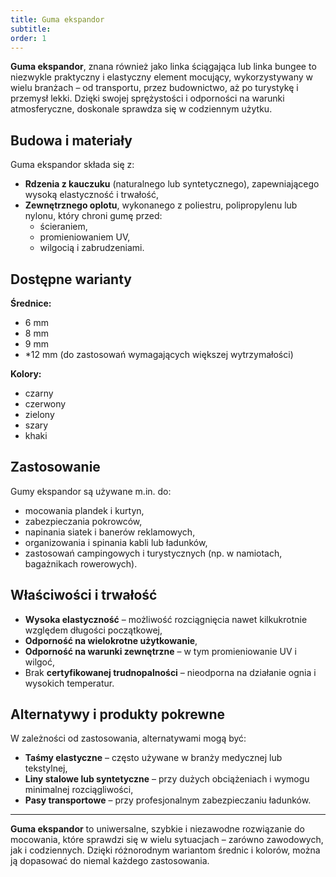 ```yaml
---
title: Guma ekspandor
subtitle: 
order: 1
---
```


**Guma ekspandor**, znana również jako linka ściągająca lub linka bungee to niezwykle praktyczny i elastyczny element mocujący, wykorzystywany w wielu branżach – od transportu, przez budownictwo, aż po turystykę i przemysł lekki. Dzięki swojej sprężystości i odporności na warunki atmosferyczne, doskonale sprawdza się w codziennym użytku.

## Budowa i materiały

Guma ekspandor składa się z:
- **Rdzenia z kauczuku** (naturalnego lub syntetycznego), zapewniającego wysoką elastyczność i trwałość,
- **Zewnętrznego oplotu**, wykonanego z poliestru, polipropylenu lub nylonu, który chroni gumę przed:
  - ścieraniem,  
  - promieniowaniem UV,  
  - wilgocią i zabrudzeniami.

## Dostępne warianty

**Średnice:**
- 6 mm  
- 8 mm  
- 9 mm  
- *12 mm (do zastosowań wymagających większej wytrzymałości)

**Kolory:**
- czarny  
- czerwony  
- zielony  
- szary  
- khaki

## Zastosowanie

Gumy ekspandor są używane m.in. do:
- mocowania plandek i kurtyn,  
- zabezpieczania pokrowców,  
- napinania siatek i banerów reklamowych,  
- organizowania i spinania kabli lub ładunków,  
- zastosowań campingowych i turystycznych (np. w namiotach, bagażnikach rowerowych).

## Właściwości i trwałość

- **Wysoka elastyczność** – możliwość rozciągnięcia nawet kilkukrotnie względem długości początkowej,  
- **Odporność na wielokrotne użytkowanie**,  
- **Odporność na warunki zewnętrzne** – w tym promieniowanie UV i wilgoć,  
- Brak **certyfikowanej trudnopalności** – nieodporna na działanie ognia i wysokich temperatur.

## Alternatywy i produkty pokrewne

W zależności od zastosowania, alternatywami mogą być:
- **Taśmy elastyczne** – często używane w branży medycznej lub tekstylnej,  
- **Liny stalowe lub syntetyczne** – przy dużych obciążeniach i wymogu minimalnej rozciągliwości,  
- **Pasy transportowe** – przy profesjonalnym zabezpieczaniu ładunków.

---

**Guma ekspandor** to uniwersalne, szybkie i niezawodne rozwiązanie do mocowania, które sprawdzi się w wielu sytuacjach – zarówno zawodowych, jak i codziennych. Dzięki różnorodnym wariantom średnic i kolorów, można ją dopasować do niemal każdego zastosowania.
